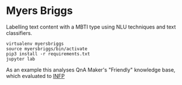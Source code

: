 # Myers Briggs

Labelling text content with a MBTI type using NLU techniques and text classifiers.

```
virtualenv myersbriggs
source myersbriggs/bin/activate
pip3 install -r requirements.txt
jupyter lab
```

As an example this analyses QnA Maker's "Friendly" knowledge base, which evaluated to [INFP](https://www.16personalities.com/infp-personality)
